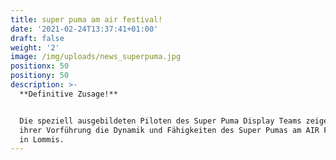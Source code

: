 ```yaml
---
title: super puma am air festival!
date: '2021-02-24T13:37:41+01:00'
draft: false
weight: '2'
image: /img/uploads/news_superpuma.jpg
positionx: 50
positiony: 50
description: >-
  **Definitive Zusage!**


  Die speziell ausgebildeten Piloten des Super Puma Display Teams zeigen mit
  ihrer Vorführung die Dynamik und Fähigkeiten des Super Pumas am AIR FESTIVAL
  in Lommis.
---
```


